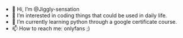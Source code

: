 - 👋 Hi, I’m @Jiggly-sensation
- 👀 I’m interested in coding things that could be used in daily life.
- 🌱 I’m currently learning python through a google certificate course.
- 📫 How to reach me: onlyfans ;) 

<!---
Jiggly-sensation/Jiggly-sensation is a ✨ special ✨ repository because its `README.md` (this file) appears on your GitHub profile.
You can click the Preview link to take a look at your changes.
--->
